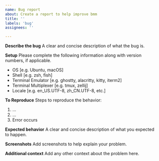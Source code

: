 ```yaml
---
name: Bug report
about: Create a report to help improve bmm
title: ''
labels: 'bug'
assignees: ''

---
```


**Describe the bug**
A clear and concise description of what the bug is.

**Setup**
Please complete the following information along with version numbers, if
applicable.
 - OS [e.g. Ubuntu, macOS]
 - Shell [e.g. zsh, fish]
 - Terminal Emulator [e.g. ghostty, alacritty, kitty, iterm2]
 - Terminal Multiplexer [e.g. tmux, zellij]
 - Locale [e.g. en_US.UTF-8, zh_CN.UTF-8, etc.]

**To Reproduce**
Steps to reproduce the behavior:
1. ...
2. ...
3. Error occurs

**Expected behavior**
A clear and concise description of what you expected to happen.

**Screenshots**
Add screenshots to help explain your problem.

**Additional context**
Add any other context about the problem here.
